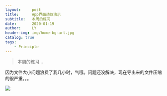 ```yaml
---
layout:     post
title:      App界面动效演示
subtitle:   本周的练习
date:       2020-01-19
author:     LY
header-img: img/home-bg-art.jpg
catalog: true
tags:
    - Principle
---
```


> 本周的练习... 

因为文件大小问题浪费了我几小时，气哦。问题还没解决，现在导出来的文件压缩的很严重。。。

![](/img/2020011901.gif)


